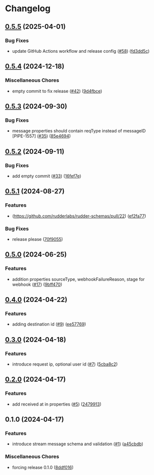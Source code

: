 # Changelog

## [0.5.5](https://github.com/rudderlabs/rudder-schemas/compare/v0.5.4...v0.5.5) (2025-04-01)


### Bug Fixes

* update GitHub Actions workflow and release config ([#58](https://github.com/rudderlabs/rudder-schemas/issues/58)) ([fd3dd5c](https://github.com/rudderlabs/rudder-schemas/commit/fd3dd5ca67de72d74a422c0bb4dad154ac910cb0))

## [0.5.4](https://github.com/rudderlabs/rudder-schemas/compare/v0.5.3...v0.5.4) (2024-12-18)


### Miscellaneous Chores

* empty commit to fix release ([#42](https://github.com/rudderlabs/rudder-schemas/issues/42)) ([9d4fbce](https://github.com/rudderlabs/rudder-schemas/commit/9d4fbceb0a12e1c42382bd9c39fb76c304ff056c))

## [0.5.3](https://github.com/rudderlabs/rudder-schemas/compare/v0.5.2...v0.5.3) (2024-09-30)


### Bug Fixes

* message properties should contain reqType instead of messageID [PIPE-1557] ([#35](https://github.com/rudderlabs/rudder-schemas/issues/35)) ([85e4694](https://github.com/rudderlabs/rudder-schemas/commit/85e4694e7bab733b1c1bf5bad1fbc0af375caf02))

## [0.5.2](https://github.com/rudderlabs/rudder-schemas/compare/v0.5.1...v0.5.2) (2024-09-11)


### Bug Fixes

* add empty commit ([#33](https://github.com/rudderlabs/rudder-schemas/issues/33)) ([16fef7e](https://github.com/rudderlabs/rudder-schemas/commit/16fef7e7d7e7aaac50c87ce02e6a59e24f68a253))

## [0.5.1](https://github.com/rudderlabs/rudder-schemas/compare/v0.5.0...v0.5.1) (2024-08-27)

### Features
* (https://github.com/rudderlabs/rudder-schemas/pull/22) ([ef2fa77](https://github.com/rudderlabs/rudder-schemas/commit/ef2fa777f70b020971e94a0275a0673ee72859e6))

### Bug Fixes

* release please ([70f9055](https://github.com/rudderlabs/rudder-schemas/commit/70f905512de8885d16c3deaa78e43dcebc257936))

## [0.5.0](https://github.com/rudderlabs/rudder-schemas/compare/v0.4.0...v0.5.0) (2024-06-25)


### Features

* addition properties sourceType, webhookFailureReason, stage for webhook ([#17](https://github.com/rudderlabs/rudder-schemas/issues/17)) ([9bff470](https://github.com/rudderlabs/rudder-schemas/commit/9bff4703d06a1b7c2a02abdb08ea9aeeb9afce67))

## [0.4.0](https://github.com/rudderlabs/rudder-schemas/compare/v0.3.0...v0.4.0) (2024-04-22)


### Features

* adding destination id ([#9](https://github.com/rudderlabs/rudder-schemas/issues/9)) ([ee57769](https://github.com/rudderlabs/rudder-schemas/commit/ee5776901487b123808416f9fc0c06eef5615a53))

## [0.3.0](https://github.com/rudderlabs/rudder-schemas/compare/v0.2.0...v0.3.0) (2024-04-18)


### Features

* introduce request ip, optional user id ([#7](https://github.com/rudderlabs/rudder-schemas/issues/7)) ([5cba8c2](https://github.com/rudderlabs/rudder-schemas/commit/5cba8c25928b6345ea5441607ecb5d641c501c86))

## [0.2.0](https://github.com/rudderlabs/rudder-schemas/compare/v0.1.0...v0.2.0) (2024-04-17)


### Features

* add received at in properties ([#5](https://github.com/rudderlabs/rudder-schemas/issues/5)) ([2479913](https://github.com/rudderlabs/rudder-schemas/commit/2479913eee5ea4350cf9f70b83eda47614535a32))

## 0.1.0 (2024-04-17)


### Features

* introduce stream message schema and validation ([#1](https://github.com/rudderlabs/rudder-schemas/issues/1)) ([a45cbdb](https://github.com/rudderlabs/rudder-schemas/commit/a45cbdb5acbaec4fba5ebc68c1ebb9c8fd19c711))


### Miscellaneous Chores

* forcing release 0.1.0 ([8ddf016](https://github.com/rudderlabs/rudder-schemas/commit/8ddf0162d8c7b3b7c1cffe07bb1d325f9920c3c5))
